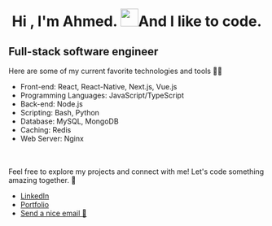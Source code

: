 <h1 align="center">Hi , I'm Ahmed. <img src="https://media.giphy.com/media/hvRJCLFzcasrR4ia7z/giphy.gif" width="35">And I like to code.</h1>


<h2>Full-stack software engineer</h2>


Here are some of my current favorite technologies and tools 👨‍💻

- Front-end: React, React-Native, Next.js, Vue.js
- Programming Languages: JavaScript/TypeScript
- Back-end: Node.js
- Scripting: Bash, Python
- Database: MySQL, MongoDB
- Caching: Redis
- Web Server: Nginx

<br>

<br>
Feel free to explore my projects and connect with me! Let's code something amazing together. 🚀

- <a href="https://www.linkedin.com/in/ahmed-h-i-763b60164/">LinkedIn</a>
- <a href="https://www.notion.so/Ahmed-H-Ibrahim-f8a0c2ee6a284f378926a0d64e4fac1d">Portfolio</a>
- <a href='mailto:ahmedhibrahim01@gmail.com'>Send a nice email 📧</a>

<!--1
<img alt="Coding" height="auto" width="450px" src="https://cdn.dribbble.com/users/1118376/screenshots/3604186/developer-dribbble.gif" align="right"/>

## :note  About me
- 🎓: I am a Computer Engineer.
- :school: I'm a PhD Student of Bioinformatics at Mugle University.
- 🧑‍💻: I'm working as a Software Engineer at Alternet.
- 🌱: I'm on track for learning more about: `NLP` and `Image Processing`.
- 🔍: I’m currently open for: `Freelance Jobs` or a new `Remote Job opportunity`


Things I enjoy 🤓

- Coding for the Frontend and Backend, and Bioinformatics 🧬 
- Automating EVERYTHING
- Embracing the world of Linux 🐧
- Maintaining a sense of neatness, simplicity, and cleanliness in my code
- Savoring a delightful cup of coffee paired with a croissant 🥐 ☕
- Immersing myself in books 📖 📚 👓

<p align="center">
  <a href=“#”>
    <img src="https://readme-typing-svg.herokuapp.com?lines=Always+learning+new+things&center=true&width=500&height=50"/>
    </a>
</p>

<p align="center"> 
	<img src="https://komarev.com/ghpvc/?username=AhmedHIbrahim&label=Profile%20views&color=0e75b6&style=plastic" alt="ahmedhibrahim" /> 
</p>

### 🛠 &nbsp;Tech Stack

![Python](https://img.shields.io/badge/-Python-05122A?style=flat&logo=python)&nbsp;
![JavaScript](https://img.shields.io/badge/-JavaScript-05122A?style=flat&logo=javascript)&nbsp;
![Java](https://img.shields.io/badge/-Java-05122A?style=flat&logo=Java&logoColor=FFA518)&nbsp;
![R (Statistics)](https://img.shields.io/badge/-R-05122A?style=flat&logo=R&logoColor=276DC3)\
![React](https://img.shields.io/badge/-React-05122A?style=flat&logo=react)&nbsp;
![Node.js](https://img.shields.io/badge/-Node.js-05122A?style=flat&logo=node.js)&nbsp;
![Bootstrap](https://img.shields.io/badge/-Bootstrap-05122A?style=flat&logo=bootstrap&logoColor=563D7C)\
![HTML](https://img.shields.io/badge/-HTML-05122A?style=flat&logo=HTML5)&nbsp;
![CSS](https://img.shields.io/badge/-CSS-05122A?style=flat&logo=CSS3&logoColor=1572B6)&nbsp;
![Git](https://img.shields.io/badge/-Git-05122A?style=flat&logo=git)&nbsp;

--!>
